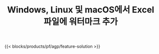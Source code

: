 ﻿---
title: Windows, Linux 및 macOS에서 Excel 파일에 워터마크 추가 
url: /ko/watermark
description: XLS, XLSX 및 ODS 파일에 이미지 또는 텍스트 워터마크를 추가하는 무료 앱 및 API
---
{{< blocks/products/pf/agp/feature-solution >}} 

